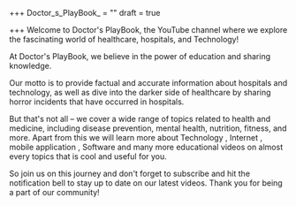 +++
Doctor_s_PlayBook_ = ""
draft = true

+++
Welcome to Doctor's PlayBook, the YouTube channel where we explore the fascinating world of healthcare, hospitals, and Technology!

At Doctor's PlayBook, we believe in the power of education and sharing knowledge. 

Our motto is to provide factual and accurate information about hospitals and technology, as well as dive into the darker side of healthcare by sharing horror incidents that have occurred in hospitals.

But that's not all – we cover a wide range of topics related to health and medicine, including disease prevention, mental health, nutrition, fitness, and more. Apart from this we will learn more about  Technology , Internet , mobile application , Software and many more educational videos  on almost every topics that is cool and useful for you. 

So join us on this journey and don't forget to subscribe and hit the notification bell to stay up to date on our latest videos. Thank you for being a part of our community!